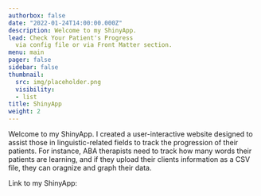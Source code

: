 ```yaml
---
authorbox: false
date: "2022-01-24T14:00:00.000Z"
description: Welcome to my ShinyApp.
lead: Check Your Patient's Progress
  via config file or via Front Matter section.
menu: main
pager: false
sidebar: false
thumbnail:
  src: img/placeholder.png
  visibility:
  - list
title: ShinyApp
weight: 2
---
```


Welcome to my ShinyApp. I created a user-interactive website designed to assist those in linguistic-related fields to track the progression of their patients. For instance, ABA therapists need to track how many words their patients are learning, and if they upload their clients information as a CSV file, they can oragnize and graph their data.

Link to my ShinyApp:

